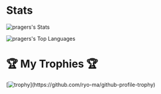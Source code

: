 # Stats
![pragers's Stats](https://github-readme-stats.vercel.app/api?username=pragers&theme=tokyonight&show_icons=true&hide_border=false&count_private=true&card_width=300)

![pragers's Top Languages](https://github-readme-stats.vercel.app/api/top-langs/?username=pragers&theme=tokyonight&show_icons=true&hide_border=false&layout=compact&size_weight=0.5&count_weight=0.5&langs_count=8)


# 🏆 My Trophies 🏆
[![trophy](https://github-profile-trophy.vercel.app/?username=pragers&theme=darkhub&rank=-?)](https://github.com/ryo-ma/github-profile-trophy)
